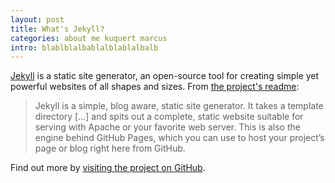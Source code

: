 ```yaml
---
layout: post
title: What's Jekyll?
categories: about me kuquert marcus
intro: blablblalbablalblablalbalb
---
```


[Jekyll](http://jekyllrb.com) is a static site generator, an open-source tool for creating simple yet powerful websites of all shapes and sizes. From [the project's readme](https://github.com/mojombo/jekyll/blob/master/README.markdown):

  > Jekyll is a simple, blog aware, static site generator. It takes a template directory [...] and spits out a complete, static website suitable for serving with Apache or your favorite web server. This is also the engine behind GitHub Pages, which you can use to host your project’s page or blog right here from GitHub.

Find out more by [visiting the project on GitHub](https://github.com/mojombo/jekyll).